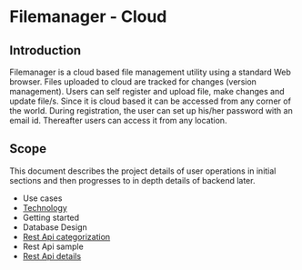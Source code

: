 # Filemanager - Cloud

## Introduction
Filemanager is a cloud based file management utility using a standard Web browser. Files uploaded to cloud are tracked for changes (version management). Users can self register and upload file, make changes and update file/s. Since it is cloud based it can be accessed from any corner of the world. During registration, the user can set up his/her password with an email id. Thereafter users can access it from any location.

## Scope
This document describes the project details of user operations in initial sections and then progresses to in depth details of backend later.

* Use cases
* [Technology](docs/technology.md)
* Getting started
* Database Design
* [Rest Api categorization](docs/rest_api_categorization.md)
* Rest Api sample
* [Rest Api details](http://3.111.86.134:8092/swagger-ui/index.html)
